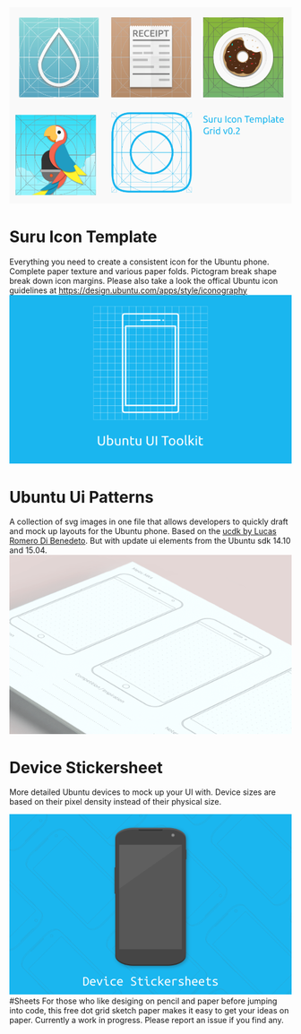![suru Icon template logo](images/icontemp2.png)
# Suru Icon Template
Everything you need to create a consistent icon for the Ubuntu phone. Complete paper texture and various paper folds. Pictogram break shape break down icon margins. Please also take a look the offical Ubuntu icon guidelines at https://design.ubuntu.com/apps/style/iconography
![toolkit Logo](images/toolkiticon2.png)

# Ubuntu Ui Patterns
A collection of svg images in one file that allows developers to quickly draft and mock up layouts for the Ubuntu phone. Based on the [ucdk by Lucas Romero Di Benedeto](https://github.com/lucasromerodb/ucdk). But with update ui elements from the Ubuntu sdk 14.10 and 15.04. 
![Sheets](images/sheets.png)

# Device Stickersheet
More detailed Ubuntu devices to mock up your UI with. Device sizes are based on their pixel density instead of their physical size.

![Device Stickersheet Logo](images/deviceicon.png)
#Sheets
For those who like desiging on pencil and paper before jumping into code, this free dot grid sketch paper makes it easy to get your ideas on paper. Currently a work in progress. Please report an issue if you find any.

